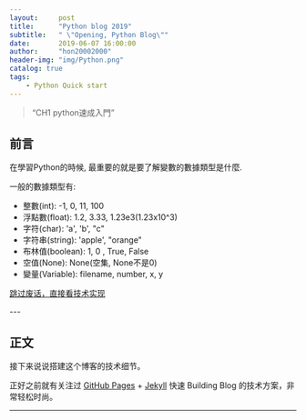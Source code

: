 ```yaml
---
layout:     post
title:      "Python blog 2019"
subtitle:   " \"Opening, Python Blog\""
date:       2019-06-07 16:00:00
author:     "hon20002000"
header-img: "img/Python.png"
catalog: true
tags:
    - Python Quick start
---
```


> “CH1 python速成入門”


## 前言

在學習Python的時候, 最重要的就是要了解變數的數據類型是什麼.

一般的數據類型有:

- 整數(int): -1, 0, 11, 100
- 浮點數(float): 1.2, 3.33, 1.23e3(1.23x10^3) 
- 字符(char): 'a', 'b', "c"
- 字符串(string): 'apple', "orange"
- 布林值(boolean): 1, 0 , True, False
- 空值(None): None(空集, None不是0)
- 變量(Variable): filename, number, x, y


[跳过废话，直接看技术实现 ](#build) 


<p id = "build"></p>
---

## 正文

接下来说说搭建这个博客的技术细节。  

正好之前就有关注过 [GitHub Pages](https://pages.github.com/) + [Jekyll](http://jekyllrb.com/) 快速 Building Blog 的技术方案，非常轻松时尚。


---


